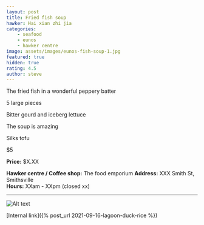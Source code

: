 ```yaml
---
layout: post
title: Fried fish soup
hawker: Hai xian zhi jia
categories: 
    - seafood
    - eunos
    - hawker centre
image: assets/images/eunos-fish-soup-1.jpg
featured: true
hidden: true
rating: 4.5
author: steve
---
```


The fried fish in a wonderful peppery batter

5 large pieces

Bitter gourd and iceberg lettuce

The soup is amazing 

Silks tofu 

$5

**Price:** $X.XX  

**Hawker centre / Coffee shop:** The food emporium
**Address:** XXX Smith St, Smithsville  
**Hours:** XXam - XXpm (closed xx)  

***  

![Alt text](/assets/images/image.jpg "description text")

[Internal link]({% post_url 2021-09-16-lagoon-duck-rice %})